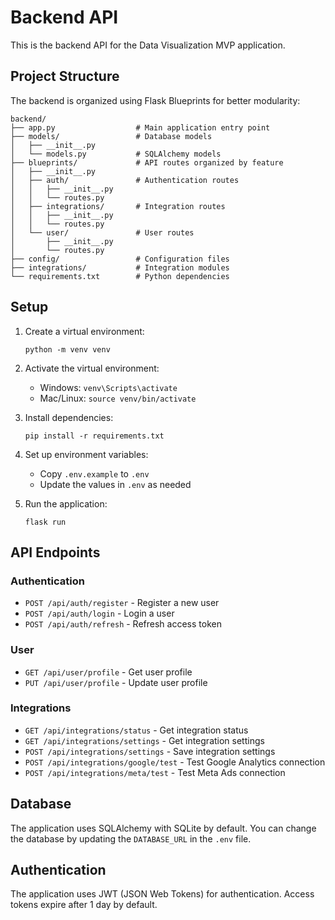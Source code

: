 # Backend API

This is the backend API for the Data Visualization MVP application.

## Project Structure

The backend is organized using Flask Blueprints for better modularity:

```
backend/
├── app.py                  # Main application entry point
├── models/                 # Database models
│   ├── __init__.py
│   └── models.py           # SQLAlchemy models
├── blueprints/             # API routes organized by feature
│   ├── __init__.py
│   ├── auth/               # Authentication routes
│   │   ├── __init__.py
│   │   └── routes.py
│   ├── integrations/       # Integration routes
│   │   ├── __init__.py
│   │   └── routes.py
│   └── user/               # User routes
│       ├── __init__.py
│       └── routes.py
├── config/                 # Configuration files
├── integrations/           # Integration modules
└── requirements.txt        # Python dependencies
```

## Setup

1. Create a virtual environment:
   ```
   python -m venv venv
   ```

2. Activate the virtual environment:
   - Windows: `venv\Scripts\activate`
   - Mac/Linux: `source venv/bin/activate`

3. Install dependencies:
   ```
   pip install -r requirements.txt
   ```

4. Set up environment variables:
   - Copy `.env.example` to `.env`
   - Update the values in `.env` as needed

5. Run the application:
   ```
   flask run
   ```

## API Endpoints

### Authentication

- `POST /api/auth/register` - Register a new user
- `POST /api/auth/login` - Login a user
- `POST /api/auth/refresh` - Refresh access token

### User

- `GET /api/user/profile` - Get user profile
- `PUT /api/user/profile` - Update user profile

### Integrations

- `GET /api/integrations/status` - Get integration status
- `GET /api/integrations/settings` - Get integration settings
- `POST /api/integrations/settings` - Save integration settings
- `POST /api/integrations/google/test` - Test Google Analytics connection
- `POST /api/integrations/meta/test` - Test Meta Ads connection

## Database

The application uses SQLAlchemy with SQLite by default. You can change the database by updating the `DATABASE_URL` in the `.env` file.

## Authentication

The application uses JWT (JSON Web Tokens) for authentication. Access tokens expire after 1 day by default. 